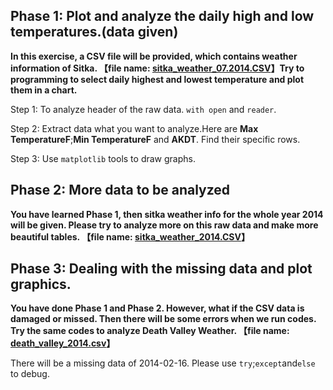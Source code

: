 ## Phase 1: Plot and analyze the daily high and low temperatures.(data given)

**In this exercise, a CSV file will be provided, which contains weather information of Sitka. 【file name: [sitka_weather_07.2014.CSV](<https://github.com/New-Be-Maker/Introduction-to-Python/blob/main/Part2_Small%20Projects/Raw%20Data/sitka_weather_07.2014.csv>)】Try to programming to select daily highest and lowest temperature and plot them in a chart.**

Step 1: To analyze header of the raw data. `with open` and `reader`.

Step 2: Extract data what you want to analyze.Here are **Max TemperatureF**;**Min TemperatureF** and **AKDT**. Find their specific rows.

Step 3: Use `matplotlib` tools to draw graphs.


## Phase 2: More data to be analyzed

**You have learned Phase 1, then sitka weather info for the whole year 2014 will be given. Please try to analyze more on this raw data and make more beautiful tables.
【file name: [sitka_weather_2014.CSV](<https://github.com/New-Be-Maker/Introduction-to-Python/blob/main/Part2_Small%20Projects/Raw%20Data/sitka_weather_2014.csv>)】**


## Phase 3: Dealing with the missing data and plot graphics.
**You have done Phase 1 and Phase 2. However, what if the CSV data is damaged or missed. Then there will be some errors when we run codes. Try the same codes to analyze Death Valley Weather. 【file name: [death_valley_2014.csv](<https://github.com/New-Be-Maker/Introduction-to-Python/blob/main/Part2_Small%20Projects/Raw%20Data/death_valley_2014.csv>)】**

There will be a missing data of 2014-02-16. Please use `try`;`except`and`else` to debug.
